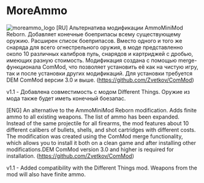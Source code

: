 # MoreAmmo
![moreammo_logo](https://github.com/user-attachments/assets/6607730e-4624-4898-ab61-66c244febc46)
[RU]
Альтернатива модификации AmmoMiniMod Reborn. Добавляет конечные боеприпасы всему существующему оружию.
Расширен список боеприпасов. Вместо одного и того же снаряда для всего огнестрельного оружия, в моде представленно
около 10 различных калибров пуль, снарядов и картриджей с дробью, имеющих разную стоимость.
Модификация создана с помощью merge-функционала ComMod, что позволяет установить её как на чистую игру, так и после установки других модификаций.
Для установки требуется DEM ComMod версии 3.0 и выше. (<https://github.com/Zvetkov/ComMod>)

v1.1 - Добавлена совместимость с модом Different Things. Оружие из мода также будет иметь конечный боезапас.

[ENG]
An alternative to the AmmoMiniMod Reborn modification. Adds finite ammo to all existing weapons. The list of ammo has been expanded. Instead of the same projectile for all firearms, the mod features about 10 different calibers of bullets, shells, and shot cartridges with different costs. The modification was created using the ComMod merge functionality, which allows you to install it both on a clean game and after installing other modifications.DEM ComMod version 3.0 and higher is required for installation. (https://github.com/Zvetkov/ComMod)

v1.1 - Added compatibility with the Different Things mod. Weapons from the mod will also have finite ammo.
